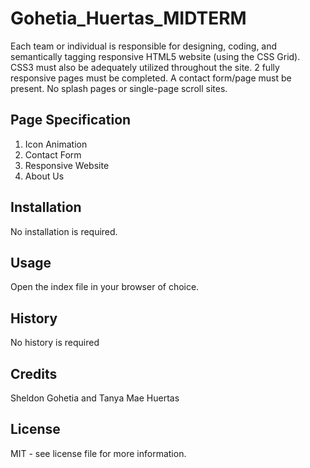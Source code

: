 # Gohetia_Huertas_MIDTERM

Each team or individual is responsible for designing, coding, and semantically tagging responsive HTML5 website (using the CSS Grid). CSS3 must also be adequately utilized throughout the site. 2 fully responsive pages must be completed. A contact form/page must be present. No splash pages or single-page scroll sites.

## Page Specification

1. Icon Animation
2. Contact Form
3. Responsive Website
4. About Us

## Installation

No installation is required.

## Usage

Open the index file in your browser of choice.

## History

No history is required

## Credits

Sheldon Gohetia and Tanya Mae Huertas

## License

MIT - see license file for more information.
